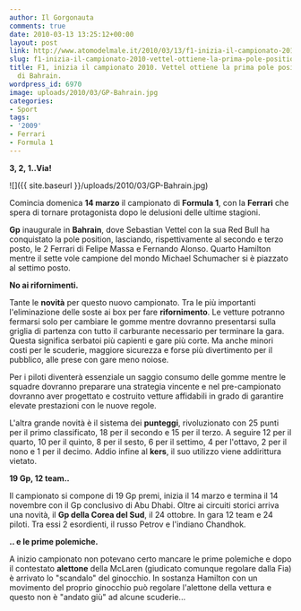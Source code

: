 ```yaml
---
author: Il Gorgonauta
comments: true
date: 2010-03-13 13:25:12+00:00
layout: post
link: http://www.atomodelmale.it/2010/03/13/f1-inizia-il-campionato-2010-vettel-ottiene-la-prima-pole-position-nel-gp-di-bahrain/
slug: f1-inizia-il-campionato-2010-vettel-ottiene-la-prima-pole-position-nel-gp-di-bahrain
title: F1, inizia il campionato 2010. Vettel ottiene la prima pole position nel Gp
  di Bahrain.
wordpress_id: 6970
image: uploads/2010/03/GP-Bahrain.jpg
categories:
- Sport
tags:
- '2009'
- Ferrari
- Formula 1
---
```


**3, 2, 1..Via!**

![]({{ site.baseurl }}/uploads/2010/03/GP-Bahrain.jpg)

Comincia domenica **14 marzo** il campionato di **Formula 1**, con la **Ferrari** che spera di tornare protagonista dopo le delusioni delle ultime stagioni.

**Gp** inaugurale in **Bahrain**, dove Sebastian Vettel con la sua Red Bull ha conquistato la pole position, lasciando, rispettivamente al secondo e terzo posto, le 2 Ferrari di Felipe Massa e Fernando Alonso. Quarto Hamilton mentre il sette vole campione del mondo Michael Schumacher si è piazzato al settimo posto.

**No ai rifornimenti.**

Tante le **novità** per questo nuovo campionato. Tra le più importanti l'eliminazione delle soste ai box per fare **rifornimento**. Le vetture potranno fermarsi solo per cambiare le gomme mentre dovranno presentarsi sulla griglia di partenza con tutto il carburante necessario per terminare la gara. Questa significa serbatoi più capienti e gare più corte. Ma anche minori costi per le scuderie, maggiore sicurezza e forse più divertimento per il pubblico, alle prese con gare meno noiose.

Per i piloti diventerà essenziale un saggio consumo delle gomme mentre le squadre dovranno preparare una strategia vincente e nel pre-campionato dovranno aver progettato e costruito vetture affidabili in grado di garantire elevate prestazioni con le nuove regole.

L'altra grande novità è il sistema dei **punteggi**, rivoluzionato con 25 punti per il primo classificato, 18 per il secondo e 15 per il terzo. A seguire 12 per il quarto, 10 per il quinto, 8 per il sesto, 6 per il settimo, 4 per l'ottavo, 2 per il nono e 1 per il decimo. Addio infine al **kers**, il suo utilizzo viene addirittura vietato.

**19 Gp, 12 team..**

Il campionato si compone di 19 Gp premi, inizia il 14 marzo e termina il 14 novembre con il Gp conclusivo di Abu Dhabi. Oltre ai circuiti storici arriva una novità, il **Gp della Corea del Sud**, il 24 ottobre. In gara 12 team e 24 piloti. Tra essi 2 esordienti, il russo Petrov e l'indiano Chandhok.

**.. e le prime polemiche.**

A inizio campionato non potevano certo mancare le prime polemiche e dopo il contestato **alettone** della McLaren (giudicato comunque regolare dalla Fia) è arrivato lo "scandalo" del ginocchio. In sostanza Hamilton con un movimento del proprio ginocchio può regolare l'alettone della vettura e questo non è "andato giù" ad alcune scuderie...
